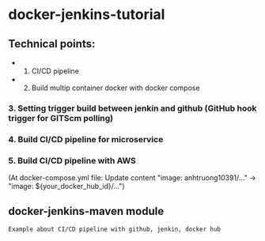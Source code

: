 # docker-jenkins-tutorial
## Technical points:
* 1. CI/CD pipeline
* 2. Build multip container docker with docker compose
### 3. Setting trigger build between jenkin and github (GitHub hook trigger for GITScm polling)
### 4. Build CI/CD pipeline for microservice
### 5. Build CI/CD pipeline with AWS
  (At docker-compose.yml file: Update content "image: anhtruong10391/..." -> "image: ${your_docker_hub_id}/...")
## docker-jenkins-maven module
    Example about CI/CD pipeline with github, jenkin, docker hub
    
